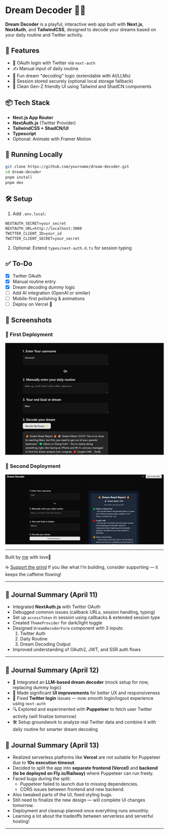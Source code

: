 # Dream Decoder 🧠✨

**Dream Decoder** is a playful, interactive web app built with **Next.js**, **NextAuth**, and **TailwindCSS**, designed to decode your dreams based on your daily routine and Twitter activity.

## 🌟 Features

- 🔐 OAuth login with Twitter via `next-auth`
- ✍️ Manual input of daily routine
- 🧠 Fun dream "decoding" logic (extendable with AI/LLMs)
- 🍪 Session stored securely (optional local storage fallback)
- 🎨 Clean Gen-Z friendly UI using Tailwind and ShadCN components

## 📦 Tech Stack

- **Next.js App Router**
- **NextAuth.js** (Twitter Provider)
- **TailwindCSS + ShadCN/UI**
- **Typescript**
- Optional: Animate with Framer Motion

## 🚀 Running Locally

```bash
git clone https://github.com/yourname/dream-decoder.git
cd dream-decoder
pnpm install
pnpm dev
```

## 🛠️ Setup

1. Add `.env.local`:

```env
NEXTAUTH_SECRET=your_secret
NEXTAUTH_URL=http://localhost:3000
TWITTER_CLIENT_ID=your_id
TWITTER_CLIENT_SECRET=your_secret
```

2. Optional: Extend `types/next-auth.d.ts` for session typing

## ✅ To-Do

- [x] Twitter OAuth
- [x] Manual routine entry
- [x] Dream decoding dummy logic
- [ ] Add AI integration (OpenAI or similar)
- [ ] Mobile-first polishing & animations
- [ ] Deploy on Vercel 🚀

## 📸 Screenshots

### 🔹 First Deployment

![First Deployment](./public/screenshots/dev1.png)

### 🔹 Second Deployment

![Second Deployment](./public/screenshots/dev2.png)

---

Built by [me](https://twitter.com/itshp7) with love💜

☕ [Support the grind](https://www.buymeacoffee.com/itshp7)
If you like what I’m building, consider supporting — it keeps the caffeine flowing!

---

## 📓 Journal Summary (April 11)

- Integrated **NextAuth.js** with Twitter OAuth
- Debugged common issues (callback URLs, session handling, typing)
- Set up `accessToken` in session using callbacks & extended session type
- Created `ThemeProvider` for dark/light toggle
- Designed `DreamDecoderForm` component with 3 inputs:
  1. Twitter Auth
  2. Daily Routine
  3. Dream Decoding Output
- Improved understanding of OAuth2, JWT, and SSR auth flows

---

## 📓 Journal Summary (April 12)

- 🧠 Integrated an **LLM-based dream decoder** (mock setup for now, replacing dummy logic)
- 🎨 Made significant **UI improvements** for better UX and responsiveness
- 🔁 Fixed **Twitter login** issues — now smooth login/logout experience using `next-auth`
- 🔍 Explored and experimented with **Puppeteer** to fetch user Twitter activity (will finalize tomorrow)
- 🛠️ Setup groundwork to analyze real Twitter data and combine it with daily routine for smarter dream decoding

## 📓 Journal Summary (April 13)

- Realized serverless platforms like **Vercel** are not suitable for Puppeteer due to **10s execution timeout**.
- Decided to split the app into **separate frontend (Vercel)** and **backend (to be deployed on Fly.io/Railway)** where Puppeteer can run freely.
- Faced bugs during the split:
  - Puppeteer failed to launch due to missing dependencies.
  - CORS issues between frontend and new backend.
- Also tweaked parts of the UI, fixed styling bugs.
- Still need to finalize the new design — will complete UI changes tomorrow.
- Deployment and cleanup planned once everything runs smoothly.
- Learning a lot about the tradeoffs between serverless and serverful hosting!

---
